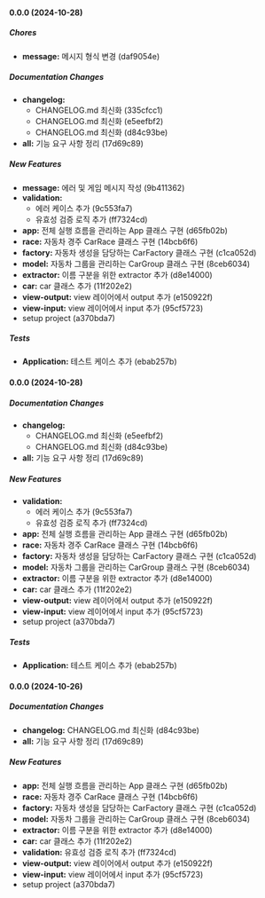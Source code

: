 #### 0.0.0 (2024-10-28)

##### Chores

* **message:**  메시지 형식 변경 (daf9054e)

##### Documentation Changes

* **changelog:**
  *  CHANGELOG.md 최신화 (335cfcc1)
  *  CHANGELOG.md 최신화 (e5eefbf2)
  *  CHANGELOG.md 최신화 (d84c93be)
* **all:**  기능 요구 사항 정리 (17d69c89)

##### New Features

* **message:**  에러 및 게임 메시지 작성 (9b411362)
* **validation:**
  *  에러 케이스 추가 (9c553fa7)
  *  유효성 검증 로직 추가 (ff7324cd)
* **app:**  전체 실행 흐름을 관리하는 App 클래스 구현 (d65fb02b)
* **race:**  자동차 경주 CarRace 클래스 구현 (14bcb6f6)
* **factory:**  자동차 생성을 담당하는 CarFactory 클래스 구현 (c1ca052d)
* **model:**  자동차 그룹을 관리하는 CarGroup 클래스 구현 (8ceb6034)
* **extractor:**  이름 구분을 위한 extractor 추가 (d8e14000)
* **car:**  car 클래스 추가 (11f202e2)
* **view-output:**  view 레이어에서 output 추가 (e150922f)
* **view-input:**  view 레이어에서 input 추가 (95cf5723)
*  setup project (a370bda7)

##### Tests

* **Application:**  테스트 케이스 추가 (ebab257b)

#### 0.0.0 (2024-10-28)

##### Documentation Changes

* **changelog:**
  *  CHANGELOG.md 최신화 (e5eefbf2)
  *  CHANGELOG.md 최신화 (d84c93be)
* **all:**  기능 요구 사항 정리 (17d69c89)

##### New Features

* **validation:**
  *  에러 케이스 추가 (9c553fa7)
  *  유효성 검증 로직 추가 (ff7324cd)
* **app:**  전체 실행 흐름을 관리하는 App 클래스 구현 (d65fb02b)
* **race:**  자동차 경주 CarRace 클래스 구현 (14bcb6f6)
* **factory:**  자동차 생성을 담당하는 CarFactory 클래스 구현 (c1ca052d)
* **model:**  자동차 그룹을 관리하는 CarGroup 클래스 구현 (8ceb6034)
* **extractor:**  이름 구분을 위한 extractor 추가 (d8e14000)
* **car:**  car 클래스 추가 (11f202e2)
* **view-output:**  view 레이어에서 output 추가 (e150922f)
* **view-input:**  view 레이어에서 input 추가 (95cf5723)
*  setup project (a370bda7)

##### Tests

* **Application:**  테스트 케이스 추가 (ebab257b)

#### 0.0.0 (2024-10-26)

##### Documentation Changes

* **changelog:**  CHANGELOG.md 최신화 (d84c93be)
* **all:**  기능 요구 사항 정리 (17d69c89)

##### New Features

* **app:**  전체 실행 흐름을 관리하는 App 클래스 구현 (d65fb02b)
* **race:**  자동차 경주 CarRace 클래스 구현 (14bcb6f6)
* **factory:**  자동차 생성을 담당하는 CarFactory 클래스 구현 (c1ca052d)
* **model:**  자동차 그룹을 관리하는 CarGroup 클래스 구현 (8ceb6034)
* **extractor:**  이름 구분을 위한 extractor 추가 (d8e14000)
* **car:**  car 클래스 추가 (11f202e2)
* **validation:**  유효성 검증 로직 추가 (ff7324cd)
* **view-output:**  view 레이어에서 output 추가 (e150922f)
* **view-input:**  view 레이어에서 input 추가 (95cf5723)
*  setup project (a370bda7)
